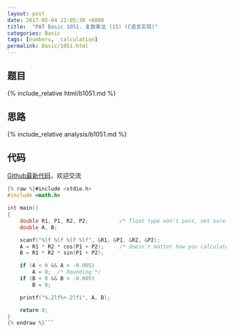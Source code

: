 ```yaml
---
layout: post
date: 2017-05-04 22:05:38 +0800
title:  "PAT Basic 1051. 复数乘法 (15) (C语言实现)"
categories: Basic
tags: [numbers,  calculation]
permalink: Basic/1051.html
---
```


## 题目

{% include_relative html/b1051.md %}

## 思路

{% include_relative analysis/b1051.md %}

## 代码

[Github最新代码](https://github.com/OliverLew/PAT/blob/master/PATBasic/1051.c)，欢迎交流

```c
{% raw %}#include <stdio.h>
#include <math.h>

int main()
{
	double R1, P1, R2, P2;          /* float type won't pass, not sure why */
	double A, B;

	scanf("%lf %lf %lf %lf", &R1, &P1, &R2, &P2);
	A = R1 * R2 * cos(P1 + P2);     /* doesn't matter how you calculate */
	B = R1 * R2 * sin(P1 + P2);

	if (A < 0 && A > -0.005)
		A = 0;  /* Rounding */
	if (B < 0 && B > -0.005)
		B = 0;

	printf("%.2lf%+.2lfi", A, B);

	return 0;
}
{% endraw %}```